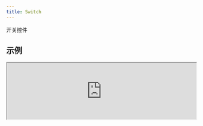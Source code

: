 ```yaml
---
title: Switch
---
```

开关控件

## 示例

<div><iframe style="width: 100%; margin: 0;" src="https://uiexplorer.blankapp.org/slices/switch-example" scrolling="no" /></div>

```jsx
<Switch />
```

## 状态

### 禁用

<div><iframe style="width: 100%; margin: 0;" src="https://uiexplorer.blankapp.org/slices/switch-state-disabled" scrolling="no" /></div>

```jsx
<Switch disabled />
<Switch disabled checked />
```

### 选中

<div><iframe style="width: 100%; margin: 0;" src="https://uiexplorer.blankapp.org/slices/switch-state-checked" scrolling="no" /></div>

```jsx
<Switch checked />
```

## API

### 属性

名称 | 描述 | 类型 | 可选值 | 默认值
--- | --- | --- | --- | ---
`disabled` | 是否处于禁用状态 | bool | - | `false`
`checked` | 是否处于选中状态 | bool | - | `false`
`onCheckedChange` | 当选中状态变化时调用处理程序 | function | - | -
